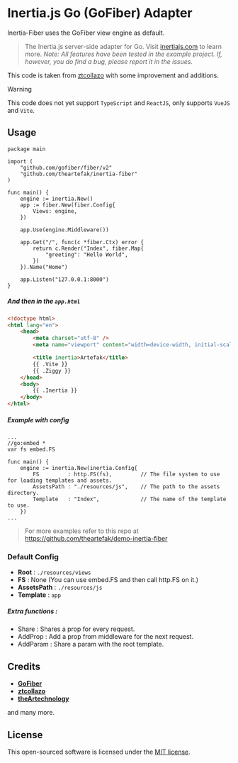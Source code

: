 # Inertia.js Go (GoFiber) Adapter

Inertia-Fiber uses the GoFiber view engine as default.

> The Inertia.js server-side adapter for Go. Visit [inertiajs.com](https://inertiajs.com) to learn more.
> *Note: All features have been tested in the example project. If, however, you do find a bug, please report it in the issues.*

This code is taken from [ztcollazo](https://github.com/ztcollazo/fiber_inertia) with some improvement and additions.

> [!WARNING]
> This code does not yet support `TypeScript` and `ReactJS`, only supports `VueJS` and `Vite`.

## Usage

```golang
package main

import (
    "github.com/gofiber/fiber/v2"
    "github.com/theartefak/inertia-fiber"
)

func main() {
    engine := inertia.New()
    app := fiber.New(fiber.Config{
        Views: engine,
    })

    app.Use(engine.Middleware())

    app.Get("/", func(c *fiber.Ctx) error {
        return c.Render("Index", fiber.Map{
            "greeting": "Hello World",
        })
    }).Name("Home")

    app.Listen("127.0.0.1:8000")
}
```

##### And then in the `app.html`

```html
<!doctype html>
<html lang="en">
    <head>
        <meta charset="utf-8" />
        <meta name="viewport" content="width=device-width, initial-scale=1" />

        <title inertia>Artefak</title>
        {{ .Vite }}
        {{ .Ziggy }}
    </head>
    <body>
        {{ .Inertia }}
    </body>
</html>
```

##### Example with config

```golang
...
//go:embed *
var fs embed.FS

func main() {
    engine := inertia.New(inertia.Config{
        FS         : http.FS(fs),         // The file system to use for loading templates and assets.
        AssetsPath : "./resources/js",    // The path to the assets directory.
        Template   : "Index",             // The name of the template to use.
    })
...
```

> For more examples refer to this repo at https://github.com/theartefak/demo-inertia-fiber

### Default Config

- **Root** : `./resources/views`
- **FS** : None (You can use embed.FS and then call http.FS on it.)
- **AssetsPath** : `./resources/js`
- **Template** : `app` 

##### Extra functions :

- Share : Shares a prop for every request.
- AddProp : Add a prop from middleware for the next request.
- AddParam : Share a param with the root template.

## Credits

- [**GoFiber**](https://github.com/gofiber/fiber)
- [**ztcollazo**](https://github.com/ztcollazo/fiber_inertia)
- [**theArtechnology**](https://github.com/theArtechnology/fiber-inertia)

and many more.

## License

This open-sourced software is licensed under the [MIT license](LICENSE).
